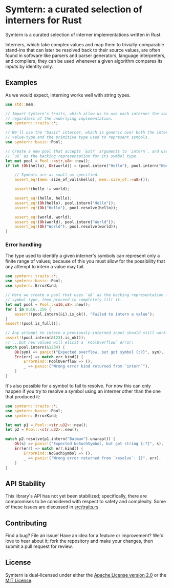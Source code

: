 # Symtern: a curated selection of interners for Rust

Symtern is a curated selection of interner implementations written in Rust.

Interners, which take complex values and map them to trivially-comparable
stand-ins that can later be resolved back to their source values, are often
found in software like parsers and parser generators, language interpreters,
and compilers; they can be used whenever a given algorithm compares its inputs
by identity only.

## Examples

As we would expect, interning works well with string types.

```rust file="examples/intro.rs"
use std::mem;

// Import Symtern's traits, which allow us to use each interner the same way
// regardless of the underlying implementation.
use symtern::traits::*;

// We'll use the "basic" interner, which is generic over both the interned
// value-type and the primitive type used to represent symbols.
use symtern::basic::Pool;

// Create a new pool that accepts `&str` arguments to `intern`, and uses
// `u8` as the backing representation for its symbol type.
let mut pool = Pool::<str,u8>::new();
if let (Ok(hello), Ok(world)) = (pool.intern("Hello"), pool.intern("World")) {

    // Symbols are as small as specified.
    assert_eq!(mem::size_of_val(&hello), mem::size_of::<u8>());

    assert!(hello != world);

    assert_eq!(hello, hello);
    assert_eq!(Ok(hello), pool.intern("Hello"));
    assert_eq!(Ok("Hello"), pool.resolve(hello));

    assert_eq!(world, world);
    assert_eq!(Ok(world), pool.intern("World"));
    assert_eq!(Ok("World"), pool.resolve(world));
}
```

### Error handling

The type used to identify a given interner's symbols can represent only
a finite range of values; because of this you must allow for the possibility
that any attempt to intern a value may fail.

```rust file="examples/error-handling.rs" id="overflow"
use symtern::traits::*;
use symtern::basic::Pool;
use symtern::ErrorKind;

// Here we create a pool that uses `u8` as the backing representation for its
// symbol type, then proceed to completely fill it.
let mut pool = Pool::<u16,u8>::new();
for i in 0u16..256 {
    assert!(pool.intern(&i).is_ok(), "Failed to intern a value");
}
assert!(pool.is_full());

// Any attempt to intern a previously-interned input should still work...
assert!(pool.intern(&123).is_ok());
// ...but new values will elicit a `PoolOverflow` error:
match pool.intern(&1234) {
    Ok(sym) => panic!("Expected overflow, but got symbol {:?}", sym),
    Err(err) => match err.kind() {
        ErrorKind::PoolOverflow => (),
        _ => panic!("Wrong error kind returned from `intern`"),
    }
}
```

It's also possible for a symbol to fail to resolve.  For now this can only
happen if you try to resolve a symbol using an interner other than the one that
produced it:

```rust file="examples/error-handling.rs" id="no-such-symbol"
use symtern::traits::*;
use symtern::basic::Pool;
use symtern::ErrorKind;

let mut p1 = Pool::<str,u32>::new();
let p2 = Pool::<str,u32>::new();

match p2.resolve(p1.intern("Batman").unwrap()) {
    Ok(s) => panic!("Expected NoSuchSymbol, but got string {:?}", s),
    Err(err) => match err.kind() {
        ErrorKind::NoSuchSymbol => (),
        _ => panic!("Wrong error returned from `resolve`: {}", err),
    }
}
```

## API Stability

This library's API has not yet been stabilized; specifically, there are
compromises to be considered with respect to safety and complexity.  Some of
these issues are discussed in [src/traits.rs](src/traits.rs).

## Contributing

Find a bug?  File an issue!  Have an idea for a feature or improvement?
We'd love to hear about it; fork the repository and make your changes, then
submit a pull request for review.

## License

Symtern is dual-licensed under either the
[Apache License version 2.0](LICENSE-Apache2.0) or the
[MIT License](LICENSE-MIT).
